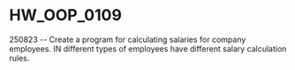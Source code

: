 # HW_OOP_0109
250823 -- Create a program for calculating salaries for company employees. IN
different types of employees have different salary calculation rules.


